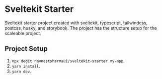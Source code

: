 # Sveltekit Starter

Sveltekit starter project created with sveltekit, typescript, tailwindcss, postcss, husky, and storybook.
The project has the structure setup for the scaleable project.

## Project Setup

1. `npx degit navneetsharmaui/sveltekit-starter my-app`.
2. `yarn install`.
3. `yarn dev`.
